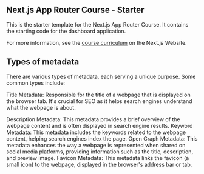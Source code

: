## Next.js App Router Course - Starter

This is the starter template for the Next.js App Router Course. It contains the starting code for the dashboard application.

For more information, see the [course curriculum](https://nextjs.org/learn) on the Next.js Website.

## Types of metadata

There are various types of metadata, each serving a unique purpose. Some common types include:

Title Metadata: Responsible for the title of a webpage that is displayed on the browser tab. It's crucial for SEO as it helps search engines understand what the webpage is about.

<title>Page Title</title>
Description Metadata: This metadata provides a brief overview of the webpage content and is often displayed in search engine results.

<meta name="description" content="A brief description of the page content." />
Keyword Metadata: This metadata includes the keywords related to the webpage content, helping search engines index the page.

<meta name="keywords" content="keyword1, keyword2, keyword3" />
Open Graph Metadata: This metadata enhances the way a webpage is represented when shared on social media platforms, providing information such as the title, description, and preview image.

<meta property="og:title" content="Title Here" />
<meta property="og:description" content="Description Here" />
<meta property="og:image" content="image_url_here" />
Favicon Metadata: This metadata links the favicon (a small icon) to the webpage, displayed in the browser's address bar or tab.

<link rel="icon" href="path/to/favicon.ico" />
